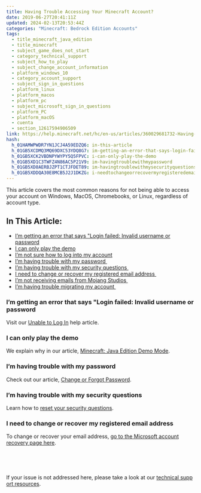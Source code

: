 ```yaml
---
title: Having Trouble Accessing Your Minecraft Account?
date: 2019-06-27T20:41:11Z
updated: 2024-02-13T20:53:44Z
categories: "Minecraft: Bedrock Edition Accounts"
tags:
  - title_minecraft_java_edition
  - title_minecraft
  - subject_game_does_not_start
  - category_technical_support
  - subject_how_to_play
  - subject_change_account_information
  - platform_windows_10
  - category_account_support
  - subject_sign_in_questions
  - platform_linux
  - platform_macos
  - platform_pc
  - subject_microsoft_sign_in_questions
  - platform_PC
  - platform_macOS
  - cuenta
  - section_12617594906509
link: https://help.minecraft.net/hc/en-us/articles/360029681732-Having-Trouble-Accessing-Your-Minecraft-Account
hash:
  h_01HAMWPWDR7YN1JCJ4A59EDZQ6: in-this-article
  h_01GB5XCDMQ3MQ69DXC53YDQ8G7: im-getting-an-error-that-says-login-failed-invalid-username-or-password
  h_01GB5XCK2VBDNPYWYPY5Q5FPVC: i-can-only-play-the-demo
  h_01GB5XD1C3TWFZ4N86AC5P21V9: im-havingtroublewithmypassword
  h_01GB5XD8AERBJZPT1CTJFDET89: im-havingtroublewithmysecurityquestions
  h_01GB5XDDQA30E8MCB5J2J1DKZG: i-needtochangeorrecovermyregisteredemailaddress
---
```


This article covers the most common reasons for not being able to access your account on Windows, MacOS, Chromebooks, or Linux, regardless of account type. 

## In This Article:

- [I’m getting an error that says "Login failed: Invalid username or password](#im-getting-an-error-that-says-login-failed-invalid-username-or-password)
- [I can only play the demo](#i-can-only-play-the-demo)
- [I’m not sure how to log into my account](#h_01GB5XCRKK1KYSWX1QPT0JC39A)
- [I’m having trouble with my password ](#im-havingtroublewithmypassword)
- [I’m having trouble with my security questions ](#im-havingtroublewithmysecurityquestions)
- [I need to change or recover my registered email address ](#i-needtochangeorrecovermyregisteredemailaddress)
- [I’m not receiving emails from Mojang Studios ](#h_01GB5XDJJ60M46R3EGWJH4AXZW)
- [I’m having trouble migrating my account ](#h_01GB5XDRFWHRGHPY21EPQRKZX5)

### I’m getting an error that says "Login failed: Invalid username or password

Visit our [Unable to Log In](../Minecraft-Java-Edition-Accounts/Minecraft-Java-Edition-Login-Issues-FAQ.md#h_01FFGD6A878303HFCYCA5KRRJR) help article.

### I can only play the demo

We explain why in our article, [Minecraft: Java Edition Demo Mode](../Minecraft-Java-Edition-Technical/Minecraft-Java-Edition-Demo-Mode.md). 

### I’m having trouble with my password 

Check out our article, [Change or Forgot Password](../Minecraft-Java-Edition-Accounts/Minecraft-Java-Edition-Login-Issues-FAQ.md#h_01FFGD4VMHFW7CYMZHWH9VK9YW). 

### I’m having trouble with my security questions 

Learn how to [reset your security questions](../Minecraft-Java-Edition-Accounts/Minecraft-Java-Edition-Login-Issues-FAQ.md#h_01FFGD6H7DVX852M2Q0G891HPZ). 

### I need to change or recover my registered email address 

To change or recover your email address, [go to the Microsoft account recovery page here](https://support.xbox.com/en-US/help/account-profile/manage-account/lost-password-solution).

 

 

If your issue is not addressed here, please take a look at our [technical support resources](../Minecraft-Java-Edition-Technical/Minecraft-Java-Edition-Troubleshooting.md).
